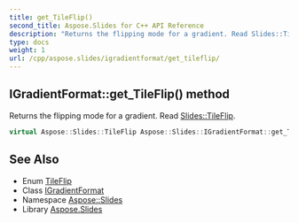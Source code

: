 ```yaml
---
title: get_TileFlip()
second_title: Aspose.Slides for C++ API Reference
description: "Returns the flipping mode for a gradient. Read Slides::TileFlip."
type: docs
weight: 1
url: /cpp/aspose.slides/igradientformat/get_tileflip/
---
```

## IGradientFormat::get_TileFlip() method


Returns the flipping mode for a gradient. Read [Slides::TileFlip](../../tileflip/).

```cpp
virtual Aspose::Slides::TileFlip Aspose::Slides::IGradientFormat::get_TileFlip()=0
```

## See Also

* Enum [TileFlip](../tileflip/)
* Class [IGradientFormat](./)
* Namespace [Aspose::Slides](../)
* Library [Aspose.Slides](../../)